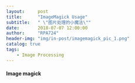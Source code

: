 ```yaml
---
layout:     post
title:      "ImageMagick Usage"
subtitle:   " \"图片处理的小魔法\""
date:       2018-07-07 12:00:00
author:     "RPA724"
header-img: "img/in-post/imagemagick_pic_1.png"
catalog: true
tags:
    - Image Processing
---
```


#### Image magick 

